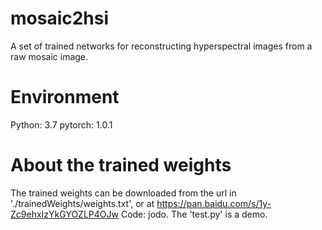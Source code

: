 # mosaic2hsi
A set of trained networks for reconstructing hyperspectral images from a raw mosaic image.

# Environment
Python: 3.7
pytorch: 1.0.1

# About the trained weights
The trained weights can be downloaded from the url in './trainedWeights/weights.txt', 
or at https://pan.baidu.com/s/1y-Zc9ehxIzYkGYOZLP4OJw Code: jodo.
The 'test.py' is a demo.

